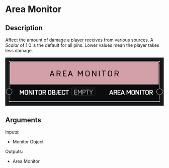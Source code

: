 # Area Monitor

## Description

Affect the amount of damage a player receives from various sources. A _Scalar_ of 1.0 is the default for all pins. Lower values mean the player takes less damage.

![Area Monitor](../../.gitbook/assets/images/scripting/variables-basic/area-monitor.png)

## Arguments

Inputs:

* Monitor Object

Outputs:

* Area Monitor
